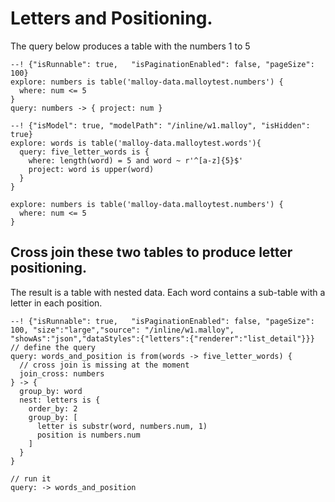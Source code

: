 #  Letters and Positioning.

The query below produces a table with the numbers 1 to 5

```malloy
--! {"isRunnable": true,   "isPaginationEnabled": false, "pageSize": 100}
explore: numbers is table('malloy-data.malloytest.numbers') {
  where: num <= 5
}
query: numbers -> { project: num }
```


```malloy
--! {"isModel": true, "modelPath": "/inline/w1.malloy", "isHidden": true}
explore: words is table('malloy-data.malloytest.words'){
  query: five_letter_words is {
    where: length(word) = 5 and word ~ r'^[a-z]{5}$'
    project: word is upper(word)
  }
}

explore: numbers is table('malloy-data.malloytest.numbers') {
  where: num <= 5
}
```

## Cross join these two tables to produce letter positioning.
The result is a table with nested data.  Each word contains a sub-table with a letter in each position.

```malloy
--! {"isRunnable": true,   "isPaginationEnabled": false, "pageSize": 100, "size":"large","source": "/inline/w1.malloy", "showAs":"json","dataStyles":{"letters":{"renderer":"list_detail"}}}
// define the query
query: words_and_position is from(words -> five_letter_words) {
  // cross join is missing at the moment
  join_cross: numbers
} -> {
  group_by: word
  nest: letters is {
    order_by: 2
    group_by: [
      letter is substr(word, numbers.num, 1)
      position is numbers.num
    ]
  }
}

// run it
query: -> words_and_position
```
